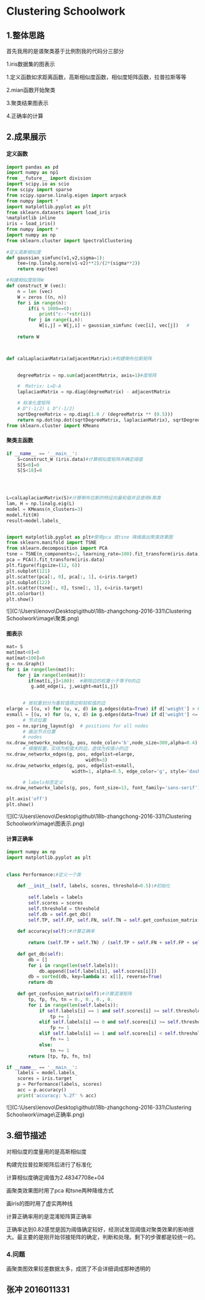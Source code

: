 # Clustering Schoolwork

## 1.整体思路

首先我用的是谱聚类基于比例割我的代码分三部分

1.iris数据集的图表示

1.定义函数如求距离函数，高斯相似度函数，相似度矩阵函数，拉普拉斯等等

2.mian函数开始聚类

3.聚类结果图表示

4.正确率的计算

## 2.成果展示

#### 定义函数

```python
import pandas as pd
import numpy as np1
from __future__ import division
import scipy.io as scio
from scipy import sparse
from scipy.sparse.linalg.eigen import arpack
from numpy import *
import matplotlib.pyplot as plt
from sklearn.datasets import load_iris
%matplotlib inline
iris = load_iris()
from numpy import *
import numpy as np
from sklearn.cluster import SpectralClustering
 
#定义高斯相似度
def gaussian_simfunc(v1,v2,sigma=1):
	tee=(np.linalg.norm(v1-v2)**2)/(2*(sigma**2))
	return exp(tee)

#构建相似度矩阵W
def construct_W (vec):
    n = len (vec)
    W = zeros ((n, n))
    for i in range(n):
        if(i % 1000==0):
            print("c--"+str(i))
        for j in range(i,n):
            W[i,j] = W[j,i] = gaussian_simfunc (vec[i], vec[j])   #
   
    return W



def calLaplacianMatrix(adjacentMatrix):#构建喇布拉斯矩阵

   
    degreeMatrix = np.sum(adjacentMatrix, axis=1)#度矩阵

    #  Matrix: L=D-A
    laplacianMatrix = np.diag(degreeMatrix) - adjacentMatrix

    # 标准化度矩阵
    # D^(-1/2) L D^(-1/2)
    sqrtDegreeMatrix = np.diag(1.0 / (degreeMatrix ** (0.5)))
    return np.dot(np.dot(sqrtDegreeMatrix, laplacianMatrix), sqrtDegreeMatrix)
from sklearn.cluster import KMeans

```

#### 聚类主函数

```python
if __name__ == '__main__':
    S=construct_W (iris.data)#计算相似度矩阵并确定阈值
    S[S<0]=0
    S[S<18]=0

   


L=calLaplacianMatrix(S)#计算喇布拉斯的特征向量和值并且使用k聚类
lam, H = np.linalg.eig(L)
model = KMeans(n_clusters=3)
model.fit(H)
result=model.labels_


import matplotlib.pyplot as plt#使用pca 或tsne 降维画出聚类效果图
from sklearn.manifold import TSNE
from sklearn.decomposition import PCA
tsne = TSNE(n_components=2, learning_rate=100).fit_transform(iris.data)
pca = PCA().fit_transform(iris.data)
plt.figure(figsize=(12, 6))
plt.subplot(121)
plt.scatter(pca[:, 0], pca[:, 1], c=iris.target)
plt.subplot(122)
plt.scatter(tsne[:, 0], tsne[:, 1], c=iris.target)
plt.colorbar()
plt.show()

```

![](C:\Users\lenovo\Desktop\github\18b-zhangchong-2016-331\Clustering Schoolwork\image\聚类.png)

#### 图表示

```python
mat= S
mat[mat<0]=0
mat[mat<100]=0
g = nx.Graph()
for i in range(len(mat)):
    for j in range(len(mat)):
        if(mat[i,j]>100):  #删除边的权重小于等于0的边
         g.add_edge(i, j,weight=mat[i,j])

   
      # 按权重划分为重权值得边和轻权值的边
elarge = [(u, v) for (u, v, d) in g.edges(data=True) if d['weight'] > 0.5]
esmall = [(u, v) for (u, v, d) in g.edges(data=True) if d['weight'] <= 0.5]
      # 节点位置
pos = nx.spring_layout(g)  # positions for all nodes
      # 画出节点位置
      # nodes
nx.draw_networkx_nodes(g, pos, node_color='b',node_size=300,alpha=0.4)
      # 根据权重，实线为权值大的边，虚线为权值小的边
nx.draw_networkx_edges(g, pos, edgelist=elarge,
                             width=3)
nx.draw_networkx_edges(g, pos, edgelist=esmall,
                        width=1, alpha=0.5, edge_color='g', style='dashed')

      # labels标签定义
nx.draw_networkx_labels(g, pos, font_size=13, font_family='sans-serif')

plt.axis('off')
plt.show()
```

![](C:\Users\lenovo\Desktop\github\18b-zhangchong-2016-331\Clustering Schoolwork\image\图表示.png)

#### 计算正确率




```python
import numpy as np
import matplotlib.pyplot as plt
 
 
class Performance:#定义一个类
   
    def __init__(self, labels, scores, threshold=0.5):#初始化
    
        self.labels = labels
        self.scores = scores
        self.threshold = threshold
        self.db = self.get_db()
        self.TP, self.FP, self.FN, self.TN = self.get_confusion_matrix()
 
    def accuracy(self):#计算正确率
     
        return (self.TP + self.TN) / (self.TP + self.FN + self.FP + self.TN)
 
    def get_db(self):
        db = []
        for i in range(len(self.labels)):
            db.append([self.labels[i], self.scores[i]])
        db = sorted(db, key=lambda x: x[1], reverse=True)
        return db
 
    def get_confusion_matrix(self):#计算混淆矩阵
        tp, fp, fn, tn = 0., 0., 0., 0.
        for i in range(len(self.labels)):
            if self.labels[i] == 1 and self.scores[i] >= self.threshold:
                tp += 1
            elif self.labels[i] == 0 and self.scores[i] >= self.threshold:
                fp += 1
            elif self.labels[i] == 1 and self.scores[i] < self.threshold:
                fn += 1
            else:
                tn += 1
        return [tp, fp, fn, tn]

if __name__ == '__main__':
    labels = model.labels_
    scores = iris.target
    p = Performance(labels, scores)
    acc = p.accuracy()
    print('accuracy: %.2f' % acc)


```

![](C:\Users\lenovo\Desktop\github\18b-zhangchong-2016-331\Clustering Schoolwork\image\正确率.png)

## 3.细节描述

对相似度的度量用的是高斯相似度

构建完拉普拉斯矩阵后进行了标准化	

计算相似度确定阈值为2.48347708e+04

画聚类效果图时用了pca 和tsne两种降维方式

画iris的图时用了虚实两种线

计算正确率用的是混淆矩阵算正确率

正确率达到0.82感觉是因为阈值确定较好，经测试发现阈值对聚类效果的影响很大。最主要的是刚开始邻接矩阵的确定，判断和处理。剩下的步骤都是较统一的。

### 4.问题

画聚类图效果较差数据太多，成团了不会详细调成那种透明的

## 张冲 2016011331